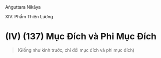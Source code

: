 Aṅguttara Nikāya

XIV. Phẩm Thiện Lương

# (IV) (137) Mục Ðích và Phi Mục Ðích

> (Giống như kinh trước, chỉ đổi mục đích và phi mục đích)

